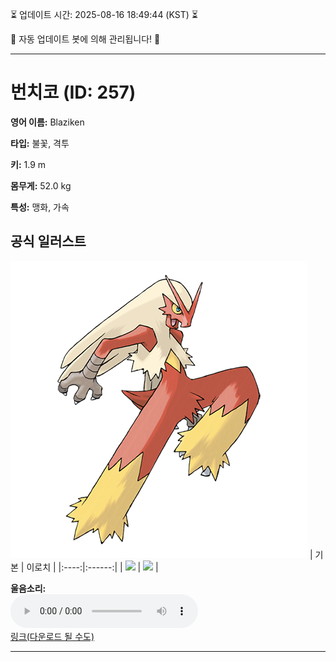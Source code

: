 
⏳ 업데이트 시간: 2025-08-16 18:49:44 (KST) ⏳

🤖 자동 업데이트 봇에 의해 관리됩니다! 🤖

---

# 번치코 (ID: 257)
**영어 이름:** Blaziken

**타입:** 불꽃, 격투

**키:** 1.9 m

**몸무게:** 52.0 kg

**특성:** 맹화, 가속

## 공식 일러스트
![](https://raw.githubusercontent.com/PokeAPI/sprites/master/sprites/pokemon/other/official-artwork/257.png)
| 기본 | 이로치 |
|:----:|:------:|
| <img src="http://play.pokemonshowdown.com/sprites/ani/blaziken.gif" width="200"> | <img src="http://play.pokemonshowdown.com/sprites/ani-shiny/blaziken.gif" width="200"> |

**울음소리:**<br><audio controls src="https://raw.githubusercontent.com/PokeAPI/cries/main/cries/pokemon/latest/257.ogg"></audio><br> [링크(다운로드 될 수도)](https://raw.githubusercontent.com/PokeAPI/cries/main/cries/pokemon/latest/257.ogg)


---
